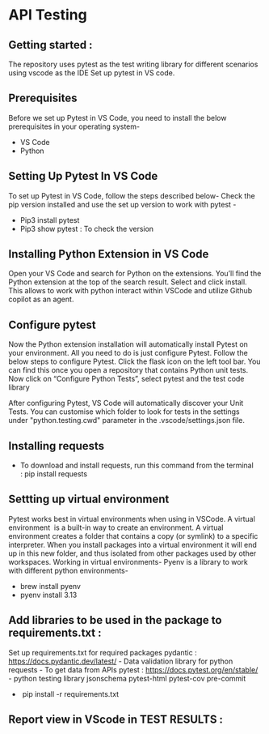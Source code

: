 # API Testing

## Getting started :
The repository uses pytest as the test writing library for different scenarios using vscode as the IDE
Set up pytest in VS code.

## Prerequisites
Before we set up Pytest in VS Code, you need to install the below prerequisites in your operating system-
  * VS Code 
  * Python

## Setting Up Pytest In VS Code
To set up Pytest in VS Code, follow the steps described below-
Check the pip version installed and use the set up version to work with pytest - 
  * Pip3 install pytest
  * Pip3 show pytest : To check the version

## Installing Python Extension in VS Code
Open your VS Code and search for Python on the extensions. You’ll find the Python extension at the top of the search result. Select and click install.
This allows to work with python interact within VSCode and utilize Github copilot as an agent.

## Configure pytest
Now the Python extension installation will automatically install Pytest on your environment. All you need to do is just configure Pytest. Follow the below steps to configure Pytest.
Click the flask icon on the left tool bar. You can find this once you open a repository that contains Python unit tests.
Now click on “Configure Python Tests”, select pytest and the test code library

After configuring Pytest, VS Code will automatically discover your Unit Tests. You can customise which folder to look for tests in the settings under "python.testing.cwd" parameter in the .vscode/settings.json file.
## Installing requests
  * To download and install requests, run this command from the terminal : pip install requests
  
## Settting up virtual environment
Pytest works best in virtual environments when using in VSCode. A virtual environment  is a built-in way to create an environment. A virtual environment creates a folder that contains a copy (or symlink) to a specific interpreter. When you install packages into a virtual environment it will end up in this new folder, and thus isolated from other packages used by other workspaces.
Working in virtual environments-
Pyenv is a library to work with different python environments-
  * brew install pyenv
  * pyenv install 3.13

## Add libraries to be used in the package to requirements.txt :
Set up requirements.txt for required packages
	pydantic : https://docs.pydantic.dev/latest/ - Data validation library for python 
 	requests - To get data from APIs
	pytest : https://docs.pytest.org/en/stable/ - python testing library
	jsonschema 
	pytest-html
	pytest-cov
	pre-commit
*  pip install -r requirements.txt

## Report view in VScode in TEST RESULTS :


